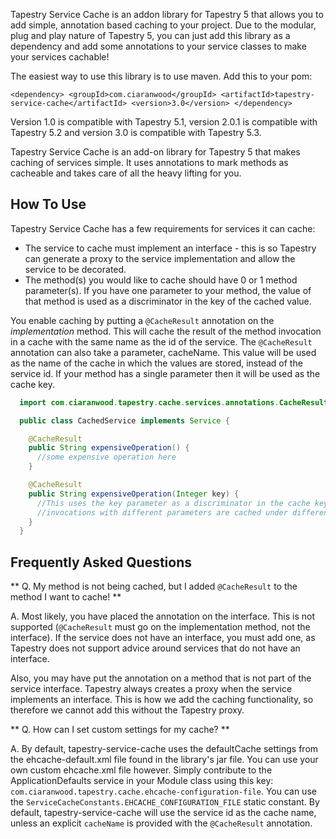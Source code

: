 Tapestry Service Cache is an addon library for Tapestry 5 that allows you to add simple, annotation based caching to
your project. Due to the modular, plug and play nature of Tapestry 5, you can just add this library as a dependency
and add some annotations to your service classes to make your services cachable!

The easiest way to use this library is to use maven. Add this to your pom:

`
<dependency>
    <groupId>com.ciaranwood</groupId>
    <artifactId>tapestry-service-cache</artifactId>
    <version>3.0</version>
</dependency>
`

Version 1.0 is compatible with Tapestry 5.1, version 2.0.1 is compatible with Tapestry 5.2 and version 3.0 is compatible with Tapestry 5.3.

Tapestry Service Cache is an add-on library for Tapestry 5 that makes caching of services simple. It uses annotations to mark methods as cacheable and takes care of all the heavy lifting for you.

## How To Use
Tapestry Service Cache has a few requirements for services it can cache:

* The service to cache must implement an interface - this is so Tapestry can generate a proxy to the service implementation and allow the service to be decorated.
* The method(s) you would like to cache should have 0 or 1 method parameter(s). If you have one parameter to your method, the value of that method is used as a discriminator in the key of the cached value.

You enable caching by putting a `@CacheResult` annotation on the *implementation* method. This will cache the result of the method invocation in a cache with the same name as the id of the service. The `@CacheResult` annotation can also take a parameter, cacheName. This value will be used as the name of the cache in which the values are stored, instead of the service id. If your method has a single parameter then it will be used as the cache key.

```java
  import com.ciaranwood.tapestry.cache.services.annotations.CacheResult;

  public class CachedService implements Service {

    @CacheResult
    public String expensiveOperation() {
      //some expensive operation here
    }

    @CacheResult
    public String expensiveOperation(Integer key) {
      //This uses the key parameter as a discriminator in the cache key, so
      //invocations with different parameters are cached under different keys.
    }
  }
```

## Frequently Asked Questions
** Q. My method is not being cached, but I added `@CacheResult` to the method I want to cache! **

A. Most likely, you have placed the annotation on the interface. This is not supported (`@CacheResult` must go on the implementation method, not the interface). If the service does not have an interface, you must add one, as Tapestry does not support advice around services that do not have an interface.

Also, you may have put the annotation on a method that is not part of the service interface. Tapestry always creates a proxy when the service implements an interface. This is how we add the caching functionality, so therefore we cannot add this without the Tapestry proxy.

** Q. How can I set custom settings for my cache? **

A. By default, tapestry-service-cache uses the defaultCache settings from the ehcache-default.xml file found in the library's jar file. You can use your own custom ehcache.xml file however. Simply contribute to the ApplicationDefaults service in your Module class using this key: `com.ciaranwood.tapestry.cache.ehcache-configuration-file`. You can use the `ServiceCacheConstants.EHCACHE_CONFIGURATION_FILE` static constant. By default, tapestry-service-cache will use the service id as the cache name, unless an explicit `cacheName` is provided with the `@CacheResult` annotation.